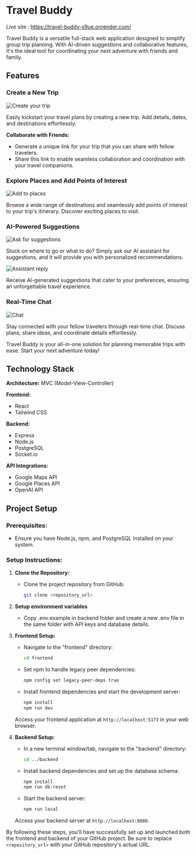 # Travel Buddy

Live site : https://travel-buddy-x9ue.onrender.com/

Travel Buddy is a versatile full-stack web application designed to simplify group trip planning. With AI-driven suggestions and collaborative features, it's the ideal tool for coordinating your next adventure with friends and family.

## Features

### Create a New Trip

![Create your trip](https://github.com/rameshraman86/travel-buddy/blob/main/screenshots/create-trip.png?raw=true)

Easily kickstart your travel plans by creating a new trip. Add details, dates, and destinations effortlessly.

**Collaborate with Friends:**
- Generate a unique link for your trip that you can share with fellow travelers. 
- Share this link to enable seamless collaboration and coordination with your travel companions.

### Explore Places and Add Points of Interest

![Add to places](https://github.com/rameshraman86/travel-buddy/blob/main/screenshots/explore-places.png?raw=true)

Browse a wide range of destinations and seamlessly add points of interest to your trip's itinerary. Discover exciting places to visit.

### AI-Powered Suggestions

![Ask for suggestions](https://github.com/rameshraman86/travel-buddy/blob/main/screenshots/assistant-prompt.png?raw=true)

Stuck on where to go or what to do? Simply ask our AI assistant for suggestions, and it will provide you with personalized recommendations.

![Assistant reply](https://github.com/rameshraman86/travel-buddy/blob/main/screenshots/assistant-reply.png?raw=true)

Receive AI-generated suggestions that cater to your preferences, ensuring an unforgettable travel experience.

### Real-Time Chat

![Chat](https://github.com/rameshraman86/travel-buddy/blob/main/screenshots/chat.png?raw=true)

Stay connected with your fellow travelers through real-time chat. Discuss plans, share ideas, and coordinate details effortlessly.

Travel Buddy is your all-in-one solution for planning memorable trips with ease. Start your next adventure today!


## Technology Stack

**Architecture:** MVC (Model-View-Controller)

**Frontend:**
- React
- Tailwind CSS

**Backend:**
- Express
- Node.js
- PostgreSQL
- Socket.io

**API Integrations:**
- Google Maps API
- Google Places API
- OpenAI API

## Project Setup

### Prerequisites:
- Ensure you have Node.js, npm, and PostgreSQL installed on your system.

### Setup Instructions:

1. **Clone the Repository:**
   - Clone the project repository from GitHub:

     ```bash
     git clone <repository_url>
     ```
2. **Setup environment variables**
    - Copy .env.example in backend folder and create a new .env file in the same folder with API keys and database details.

3. **Frontend Setup:**
   - Navigate to the "frontend" directory:

     ```bash
     cd frontend
     ```
   - Set npm to handle legacy peer dependencies:

     ```bash
     npm config set legacy-peer-deps true
     ```
   - Install frontend dependencies and start the development server:

     ```bash
     npm install
     npm run dev
     ```

   Access your frontend application at `http://localhost:5173` in your web browser.

3. **Backend Setup:**
   - In a new terminal window/tab, navigate to the "backend" directory:

     ```bash
     cd ../backend
     ```

   - Install backend dependencies and set up the database schema:

     ```bash
     npm install
     npm run db:reset
     ```

   - Start the backend server:

     ```bash
     npm run local
     ```

   Access your backend server at `http://localhost:8080`.

By following these steps, you'll have successfully set up and launched both the frontend and backend of your GitHub project. Be sure to replace `<repository_url>` with your GitHub repository's actual URL.
